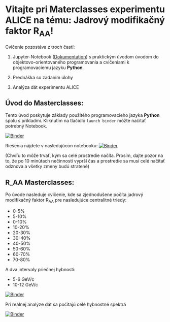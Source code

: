 # Vitajte pri Materclasses experimentu ALICE na tému: Jadrový modifikačný faktor R<sub>AA</sub>!

Cvičenie pozostáva z troch častí:

1) Jupyter-Notebook ([Dokumentation](https://jupyter-notebook.readthedocs.io/en/stable/notebook.html#notebook-user-interface)) s praktickým úvodom úvodom do objektovo-orientovaného programovania a cvičeniami k programovaciemu jazyku __Python__

2) Prednáška so zadaním úlohy

3) Analýza dát experimentu ALICE

## Úvod do Masterclasses:

Tento úvod poskytuje základy použitého programovacieho jazyka __Python__ spolu s príkladmi. Kliknutím na tlačidlo ```launch binder``` môžte načítať potrebný Notebook.

[![Binder](https://mybinder.org/badge_logo.svg)](https://mybinder.org/v2/gh/lhusova/ALICE_MC_RAA/main?filepath=ALICE_RAA_python_uvod.ipynb)

Riešenia nájdete v nasledujúcon notebooku:
[![Binder](https://mybinder.org/badge_logo.svg)](https://mybinder.org/v2/gh/lhusova/ALICE_MC_RAA/main?filepath=%2Fdoc%2Ftree%2FALICE_RAA_python_uvod_risenia.ipynb)

 (Chvíľu to môže trvať, kým sa celé prostredie načíta. Prosím, dajte pozor na to, že po 10 minútach nečinnosti vyprší čas a prostredie sa musí celé načítať odznova a všetky zmeny budú stratené)

## R_AA Masterclasses:

Po úvode nasleduje cvičenie, kde sa zjednodušene počíta jadrový modifikačný faktor R<sub>AA</sub> pre nasledujúce centralitné triedy:

*  0-5%
*  5-10%
*  0-10%
* 10-20%
* 20-30%
* 30-40%
* 40-50%
* 50-60%
* 60-70%
* 70-80%

A dva intervaly priečnej hybnosti:

* 5-6 GeV/c
* 10-12 GeV/c

[![Binder](https://mybinder.org/badge_logo.svg)](https://mybinder.org/v2/gh/lhusova/ALICE_MC_RAA/main?filepath=ALICE_RAA_kratke.ipynb)

Pri reálnej analýze dát sa počítajú celé hybnostné spektrá

[![Binder](https://mybinder.org/badge_logo.svg)](https://mybinder.org/v2/gh/lhusova/ALICE_MC_RAA/main?filepath=ALICE_RAA.ipynb)
